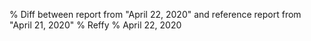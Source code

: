 % Diff between report from "April 22, 2020" and reference report from "April 21, 2020"
% Reffy
% April 22, 2020


